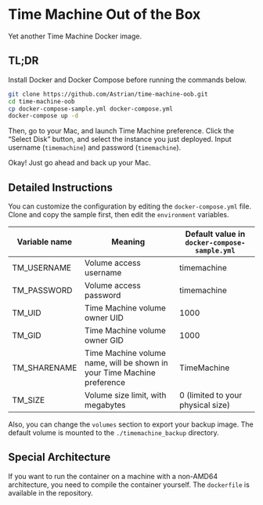 # Time Machine Out of the Box
Yet another Time Machine Docker image.

## TL;DR
Install Docker and Docker Compose before running the commands below.

```bash
git clone https://github.com/Astrian/time-machine-oob.git
cd time-machine-oob
cp docker-compose-sample.yml docker-compose.yml
docker-compose up -d
```

Then, go to your Mac, and launch Time Machine preference. Click the “Select Disk” button, and select the instance you just deployed. Input username (`timemachine`) and password (`timemachine`).

Okay! Just go ahead and back up your Mac.

## Detailed Instructions
You can customize the configuration by editing the `docker-compose.yml` file. Clone and copy the sample first, then edit the `environment` variables.

| Variable name | Meaning | Default value in `docker-compose-sample.yml` |
| --- | --- | --- |
| TM_USERNAME | Volume access username | timemachine |
| TM_PASSWORD | Volume access password | timemachine |
| TM_UID | Time Machine volume owner UID | 1000 |
| TM_GID | Time Machine volume owner GID | 1000 |
| TM_SHARENAME | Time Machine volume name, will be shown in your Time Machine preference | TimeMachine |
| TM_SIZE | Volume size limit, with megabytes | 0 (limited to your physical size) |

Also, you can change the `volumes` section to export your backup image. The default volume is mounted to the `./timemachine_backup` directory.

## Special Architecture
If you want to run the container on a machine with a non-AMD64 architecture, you need to compile the container yourself. The `dockerfile` is available in the repository.